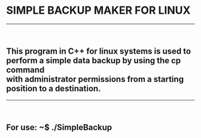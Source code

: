 <h1> SIMPLE BACKUP MAKER FOR LINUX </h1>

<hr> <br>

<h2> 
<strong> 
This program in C++ for linux systems is used to perform a simple data backup by using the cp command <br>
with administrator permissions from a starting position to a destination.
</strong> 
</h2>

<hr> <br>

<h2> <strong> For use: ~$ ./SimpleBackup </strong> </h2>
